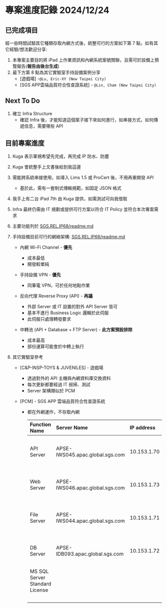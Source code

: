 # 專案進度記錄 2024/12/24

## 已完成項目

經一些時間試驗其它種類存取內網方式後，統整可行的方案如下第 7 點，如有其它經驗/想法歡迎分享:
1. 本專案主要目的將 iPad 上作業資訊和內網系統案號關聯，且需可於設備上預覽報告(**報告由後台生成**)
2. 最下方第 8 點為其它實驗室手持設備案例分享
   - [遊戲場] -`@Lu, Eric-XY (New Taipei City)`
   - [SGS APP雲端品質符合性查證系統] - `@Lin, Cham (New Taipei City)`

## Next To Do

1. 確立 Infra Structure
   - 確認 Infra 後，才能知道這個案子接下來如何進行，如串接方式，如何傳遞信息，需要哪些 API

## 目前專案進度

1. Kuga 表示軍規希望先完成，再完成 IP 防水、防塵
2. Kuga 會統整手上文書後給到我這邊
3. 需能跨系統串接使用，如導入 Lims 1.5 或 ProCert 後，不用再重開發 API
   - 基於此，需有一套制式傳輸規範，如固定 JSON 格式
4. 我手上有二台 iPad 7th 由 Kuga 提供，如需測試可向我借取
5. Infra 最終仍需由 IT 規劃或提供可行方案以符合 IT Policy 並符合本次專案需求
6. 主要功能列於 [SGS.REL.IP68/readme.md](../../../README.md)
7. 手持設備目前可行的網絡架構: [SGS.REL.IP68/readme.md](../../../README.md)
   - 內網 Wi-Fi Channel - **優先**
     - 成本最低
     - 開發較單純

   - 手持設備 VPN - **優先**
     - 同筆電 VPN，可於任何地點作業

   - 反向代理 Reverse Proxy (API) - **再議**
     - 外部 Server 或 IT 設置的對外 API Server 皆可
     - 基本不進行 Business Logic 邏輯於此伺服
     - 此伺服只處理轉發要求

   - 中轉池 (API + Database + FTP Server) - **此方案預設排除**
     - 成本最高
     - 部份運算可能會於中轉上執行

8. 其它實驗室參考
   - [C&P-INSP-TOYS & JUVENILES] - 遊戲場
     - 透過對外的 API 主機與內網資料庫交換資料
     - 每次更新都要經過 IT 弱掃、測試
     - Server 架構類似於 PCM

   - [PCM] - SGS APP 雲端品質符合性查證系統
     - 都在外網運作，不存取內網

       | Function Name                  | Server Name                      | IP address   | CPU / Memory               | Disk size | EUR      | NTD       | Period  |
       |:-------------------------------|:---------------------------------|:-------------|:---------------------------|:----------|:---------|:----------|:--------|
       | API Server                     | APSE-IWS045.apac.global.sgs.com  | 10.153.1.70  | E2as v4 (2 vCPU, 16GB RAM) | 64GB      | 107.31   | 3,490.79  | Monthly |
       | Web Server                     | APSE-IWS046.apac.global.sgs.com  | 10.153.1.73  | E2as v4 (2 vCPU, 16GB RAM) | 64GB      | 107.31   | 3,490.79  | Monthly |
       | File Server                    | APSE-IWS044.apac.global.sgs.com  | 10.153.1.71  | E2as v4 (2 vCPU, 16GB RAM) | 256GB     | 119.64   | 3,891.89  | Monthly |
       | DB Server                      | APSE-IDB093.apac.global.sgs.com  | 10.153.1.72  | E2as v4 (2 vCPU, 16GB RAM) | 64GB      | 107.31   | 3,490.79  | Monthly |
       | MS SQL Server Standard License |                                  |              |                            |           | 617.00   | 1,672.58  | Yearly  |
       |                                |                                  |              |                            |           | 1,058.57 | 16,036.86 |         |
